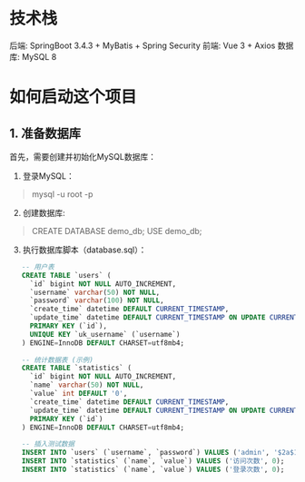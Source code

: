 # 技术栈

后端: SpringBoot 3.4.3 + MyBatis + Spring Security
前端: Vue 3 + Axios
数据库: MySQL 8




# 如何启动这个项目


## 1. 准备数据库


首先，需要创建并初始化MySQL数据库：

1. 登录MySQL：

> mysql -u root -p

2. 创建数据库:

> CREATE DATABASE demo_db;
>    USE demo_db;

3. 执行数据库脚本（database.sql）：
```sql
   -- 用户表
   CREATE TABLE `users` (
     `id` bigint NOT NULL AUTO_INCREMENT,
     `username` varchar(50) NOT NULL,
     `password` varchar(100) NOT NULL,
     `create_time` datetime DEFAULT CURRENT_TIMESTAMP,
     `update_time` datetime DEFAULT CURRENT_TIMESTAMP ON UPDATE CURRENT_TIMESTAMP,
     PRIMARY KEY (`id`),
     UNIQUE KEY `uk_username` (`username`)
   ) ENGINE=InnoDB DEFAULT CHARSET=utf8mb4;
   
   -- 统计数据表 (示例)
   CREATE TABLE `statistics` (
     `id` bigint NOT NULL AUTO_INCREMENT,
     `name` varchar(50) NOT NULL,
     `value` int DEFAULT '0',
     `create_time` datetime DEFAULT CURRENT_TIMESTAMP,
     `update_time` datetime DEFAULT CURRENT_TIMESTAMP ON UPDATE CURRENT_TIMESTAMP,
     PRIMARY KEY (`id`)
   ) ENGINE=InnoDB DEFAULT CHARSET=utf8mb4;
   
   -- 插入测试数据
   INSERT INTO `users` (`username`, `password`) VALUES ('admin', '$2a$10$dXJ3SW6G7P50lGmMkkmwe.20cQQubK3.HZWzG3YB1tlRy.fqvM/BG'); -- 密码为'password'
   INSERT INTO `statistics` (`name`, `value`) VALUES ('访问次数', 0);
   INSERT INTO `statistics` (`name`, `value`) VALUES ('登录次数', 0);
```